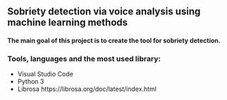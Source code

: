 <h2>Sobriety detection via voice analysis using machine learning methods</h2>
<h4>The main goal of this project is to create the tool for sobriety detection.</h4>
<h3>Tools, languages and the most used library:</h3>
<ul>
    <li>Visual Studio Code</li>
    <li>Python 3</li>
    <li>Librosa https://librosa.org/doc/latest/index.html</li>
</ul>
